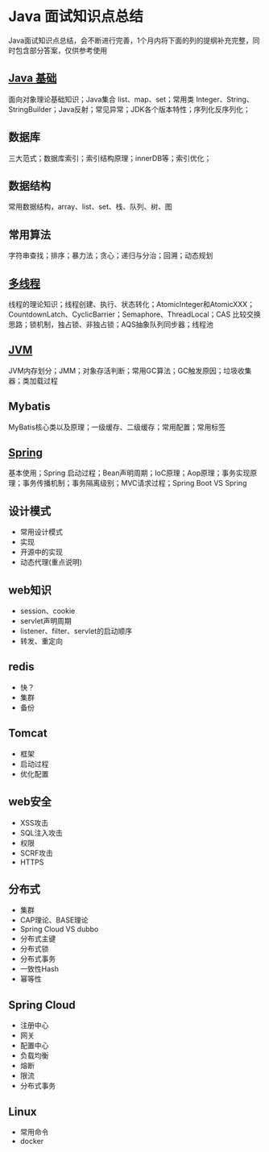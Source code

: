 # Java 面试知识点总结
Java面试知识点总结，会不断进行完善，1个月内将下面的列的提纲补充完整，同时包含部分答案，仅供参考使用

## [Java 基础](https://github.com/bage2014/interview/blob/master/README-Java.md) ##
面向对象理论基础知识；Java集合 list、map、set；常用类 Integer、String、StringBuilder；Java反射；常见异常；JDK各个版本特性；序列化反序列化；

## 数据库 ##
三大范式；数据库索引；索引结构原理；innerDB等；索引优化；

## 数据结构 ##
常用数据结构，array、list、set、栈、队列、树、图

## 常用算法 ##
字符串查找；排序；暴力法；贪心；递归与分治；回溯；动态规划

## [多线程](https://github.com/bage2014/interview/blob/master/README-MulThread.md) ##
线程的理论知识；线程创建、执行、状态转化；AtomicInteger和AtomicXXX；CountdownLatch、CyclicBarrier；Semaphore、ThreadLocal；CAS 比较交换思路；锁机制，独占锁、非独占锁；AQS抽象队列同步器；线程池

## [JVM](https://github.com/bage2014/interview/blob/master/README-Jvm.md) ##
JVM内存划分；JMM；对象存活判断；常用GC算法；GC触发原因；垃圾收集器；类加载过程

## Mybatis ##
MyBatis核心类以及原理；一级缓存、二级缓存；常用配置；常用标签

## [Spring](https://github.com/bage2014/interview/blob/master/README-Spring.md) ##
基本使用；Spring 启动过程；Bean声明周期；IoC原理；Aop原理；事务实现原理；事务传播机制；事务隔离级别；MVC请求过程；Spring Boot VS Spring

## 设计模式 ##
- 常用设计模式
- 实现
- 开源中的实现
- 动态代理(重点说明)

## web知识 ##
- session、cookie
- servlet声明周期
- listener、filter、servlet的启动顺序
- 转发、重定向

## redis ##
- 快？
- 集群
- 备份

## Tomcat ##
- 框架
- 启动过程
- 优化配置

## web安全 ##
- XSS攻击
- SQL注入攻击
- 权限
- SCRF攻击
- HTTPS

## 分布式 ##
- 集群
- CAP理论、BASE理论
- Spring Cloud VS dubbo
- 分布式主键
- 分布式锁
- 分布式事务
- 一致性Hash
- 幂等性

## Spring Cloud ##
- 注册中心
- 网关
- 配置中心
- 负载均衡
- 熔断
- 限流
- 分布式事务

## Linux ##
- 常用命令
- docker



